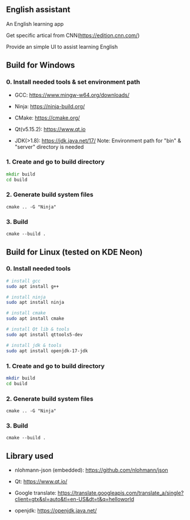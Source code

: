 ## English assistant

An English learning app

Get specific artical from CNN(https://edition.cnn.com/)

Provide an simple UI to assist learning English

## Build for Windows

### 0. Install needed tools & set environment path

- GCC: https://www.mingw-w64.org/downloads/

- Ninja: https://ninja-build.org/

- CMake: https://cmake.org/

- Qt(v5.15.2): https://www.qt.io

- JDK(>1.8): https://jdk.java.net/17/
  Note: Environment path for "bin" & "server" directory is needed

### 1. Create and go to build directory

```cmd
mkdir build
cd build
```

### 2. Generate build system files

`cmake .. -G "Ninja"`

### 3. Build

`cmake --build .`

## Build for Linux (tested on KDE Neon)

### 0. Install needed tools

```sh
# install gcc
sudo apt install g++

# install ninja
sudo apt install ninja

# install cmake
sudo apt install cmake

# install Qt lib & tools
sudo apt install qttools5-dev

# install jdk & tools
sudo apt install openjdk-17-jdk
```

### 1. Create and go to build directory

```sh
mkdir build
cd build
```

### 2. Generate build system files

`cmake .. -G "Ninja"`

### 3. Build

`cmake --build .`


## Library used

- nlohmann-json (embedded): https://github.com/nlohmann/json

- Qt: https://www.qt.io/

- Google translate: https://translate.googleapis.com/translate_a/single?client=gtx&sl=auto&tl=en-US&dt=t&q=helloworld

- openjdk: https://openjdk.java.net/
